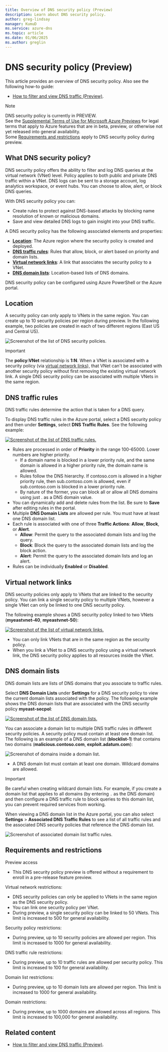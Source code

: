 ```yaml
---
title: Overview of DNS security policy (Preview)
description: Learn about DNS security policy.
author: greg-lindsay
manager: KumuD
ms.service: azure-dns
ms.topic: article
ms.date: 01/06/2025
ms.author: greglin
---
```


# DNS security policy (Preview)

This article provides an overview of DNS security policy. Also see the following how-to guide:

- [How to filter and view DNS traffic (Preview)](dns-traffic-log-how-to.md).

> [!NOTE]
> DNS security policy is currently in PREVIEW.<br> 
> See the [Supplemental Terms of Use for Microsoft Azure Previews](https://azure.microsoft.com/support/legal/preview-supplemental-terms/) for legal terms that apply to Azure features that are in beta, preview, or otherwise not yet released into general availability.<br>
> Some [Requirements and restrictions](#requirements-and-restrictions) apply to DNS security policy during preview.
 
## What DNS security policy?

DNS security policy offers the ability to filter and log DNS queries at the virtual network (VNet) level. Policy applies to both public and private DNS traffic within a VNet. DNS logs can be sent to a storage account, log analytics workspace, or event hubs. You can choose to allow, alert, or block DNS queries.

With DNS security policy you can:
- Create rules to protect against DNS-based attacks by blocking name resolution of known or malicious domains. 
- Save and view detailed DNS logs to gain insight into your DNS traffic.

A DNS security policy has the following associated elements and properties:
- **[Location](#location)**: The Azure region where the security policy is created and deployed.
- **[DNS traffic rules](#dns-traffic-rules)**: Rules that allow, block, or alert based on priority and domain lists. 
- **[Virtual network links](#virtual-network-links)**: A link that associates the security policy to a VNet. 
- **[DNS domain lists](#dns-domain-lists)**: Location-based lists of DNS domains.

DNS security policy can be configured using Azure PowerShell or the Azure portal.

## Location

A security policy can only apply to VNets in the same region. You can create up to 10 security policies per region during preview. In the following example, two policies are created in each of two different regions (East US and Central US). 

![Screenshot of the list of DNS security policies.](./media/dns-security-policy/policy-list.png)

> [!IMPORTANT]
> The **policy:VNet** relationship is **1:N**. When a VNet is associated with a security policy (via [virtual network links](#virtual-network-links)), that VNet can't be associated with another security policy without first removing the existing virtual network link. A single DNS security policy can be associated with multiple VNets in the same region.

## DNS traffic rules

DNS traffic rules determine the action that is taken for a DNS query.

To display DNS traffic rules in the Azure portal, select a DNS security policy and then under **Settings**, select **DNS Traffic Rules**. See the following example:

[  ![Screenshot of the list of DNS traffic rules.](./media/dns-security-policy/traffic-rules.png) ](./media/dns-security-policy/traffic-rules.png#lightbox)

- Rules are processed in order of **Priority** in the range 100-65000. Lower numbers are higher priority.
    * If a domain name is blocked in a lower priority rule, and the same domain is allowed in a higher priority rule, the domain name is allowed.
    * Rules follow the DNS hierarchy. If contoso.com is allowed in a higher priority rule, then sub.contoso.com is allowed, even if sub.contoso.com is blocked in a lower priority rule.
    * By nature of the former, you can block all or allow all DNS domains using just . as a DNS domain value.
- You can dynamically add and delete rules from the list. Be sure to **Save** after editing rules in the portal.
- Multiple **DNS Domain Lists** are allowed per rule. You must have at least one DNS domain list. 
- Each rule is associated with one of three **Traffic Actions**: **Allow**, **Block**, or **Alert**.
    * **Allow**: Permit the query to the associated domain lists and log the query.
    * **Block**: Block the query to the associated domain lists and log the block action.
    * **Alert**: Permit the query to the associated domain lists and log an alert.
- Rules can be individually **Enabled** or **Disabled**.

## Virtual network links

DNS security policies only apply to VNets that are linked to the security policy. You can link a single security policy to multiple VNets, however a single VNet can only be linked to one DNS security policy. 

The following example shows a DNS security policy linked to two VNets (**myeastvnet-40**, **myeastvnet-50**):

[  ![Screenshot of the list of virtual network links.](./media/dns-security-policy/virtual-network-links.png) ](./media/dns-security-policy/virtual-network-links.png#lightbox)

- You can only link VNets that are in the same region as the security policy. 
- When you link a VNet to a DNS security policy using a virtual network link, the DNS security policy applies to all resources inside the VNet.

## DNS domain lists

DNS domain lists are lists of DNS domains that you associate to traffic rules. 

Select **DNS Domain Lists** under **Settings** for a DNS security policy to view the current domain lists associated with the policy. The following example shows the DNS domain lists that are associated with the DNS security policy **myeast-secpol**:

[  ![Screenshot of the list of DNS domain lists.](./media/dns-security-policy/domain-list.png) ](./media/dns-security-policy/domain-list.png#lightbox)

You can associate a domain list to multiple DNS traffic rules in different security policies. A security policy must contain at least one domain list. The following is an example of a DNS domain list (**blocklist-1**) that contains two domains (**malicious.contoso.com**, **exploit.adatum.com**):

![Screenshot of domains inside a domain list.](./media/dns-security-policy/domain-list-detailed.png)

- A DNS domain list must contain at least one domain. Wildcard domains are allowed.

> [!IMPORTANT]
> Be careful when creating wildcard domain lists. For example, if you create a domain list that applies to all domains (by entering `.` as the DNS domain) and then configure a DNS traffic rule to block queries to this domain list, you can prevent required services from working.

When viewing a DNS domain list in the Azure portal, you can also select **Settings** > **Associated DNS Traffic Rules** to see a list of all traffic rules and the associated DNS security policies that reference the DNS domain list.

![Screenshot of associated domain list traffic rules.](./media/dns-security-policy/domain-list-traffic-rules.png)

## Requirements and restrictions

Preview access
- This DNS security policy preview is offered without a requirement to enroll in a pre-release feature preview.

Virtual network restrictions:
- DNS security policies can only be applied to VNets in the same region as the DNS security policy.
- You can link one security policy per VNet. 
- During preview, a single security policy can be linked to 50 VNets. This limit is increased to 500 for general availability.

Security policy restrictions:
- During preview, up to 10 security policies are allowed per region. This limit is increased to 1000 for general availability.

DNS traffic rule restrictions:
- During preview, up to 10 traffic rules are allowed per security policy. This limit is increased to 100 for general availability.

Domain list restrictions:
- During preview, up to 10 domain lists are allowed per region. This limit is increased to 1000 for general availability.

Domain restrictions:
- During preview, up to 1000 domains are allowed across all regions. This limit is increased to 100,000 for general availability.


## Related content

- [How to filter and view DNS traffic (Preview)](dns-traffic-log-how-to.md).
